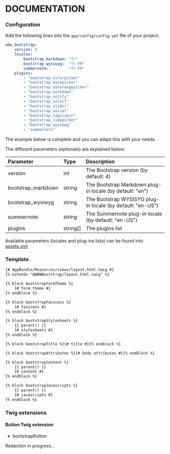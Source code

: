DOCUMENTATION
=============

### Configuration

Add the following lines into the `app/config/config.yml` file of your project:

```yaml
wbw_bootstrap:
    version: 4
    locales:
        bootstrap_markdown: "fr"
        bootstrap_wysiwyg:  "fr-FR"
        summernote:         "fr-FR"
    plugins:
        - "bootstrap_colorpicker"
        - "bootstrap_datepicker"
        - "bootstrap_daterangepicker"
        - "bootstrap_markdown"
        - "bootstrap_notify"
        - "bootstrap_select"
        - "bootstrap_slider"
        - "bootstrap_social"
        - "bootstrap_tagsinput"
        - "bootstrap_timepicker"
        - "bootstrap_wysiwyg"
        - "summernote"
```

The example below is complete and you can adapt this with your needs.

The different parameters (optionals) are explained below:

| Parameter          | Type     | Description                                                 |
|:-------------------|:---------|:------------------------------------------------------------|
| version            | int      | The Bootstrap version (by default: 4)                       |
| bootstrap_markdown | string   | The Bootstrap Markdown plug-in locale (by default: "en")    |
| bootstrap_wysiwyg  | string   | The Bootstrap WYSISYG plug-in locale (by default: "en-US")  | 
| summernote         | string   | The Summernote plug-in locale (by default: "en-US")         |
| plugins            | string[] | The plugins list                                            |

Available parameters (locales and plug-ins lists) can be found into [assets.yml](../config/assets.yml) 

### Template

```html
{# AppBundle/Resources/views/layout.html.twig #}
{% extends "@WBWBootstrap/layout.html.twig" %}

{% block bootstrapFormTheme %}
    {# form theme #}
{% endblock %}

{% block bootstrapFavicons %}
    {# favicons #}
{% endblock %}

{% block bootstrapStylesheets %}
    {{ parent() }}
    {# stylesheets #}
{% endblock %}

{% block bootstrapTitle %}{# title #}{% endblock %}

{% block bootstrapAttributes %}{# body attributes #}{% endblock %}

{% block bootstrapContent %}
    {{ parent() }}
    {# content #}
{% endblock %}

{% block bootstrapJavascripts %}
    {{ parent() }}
    {# javascripts #}
{% endblock %}
```

### Twig extensions

#### Button Twig extension

- bootstrapButton

Redaction in progress...
